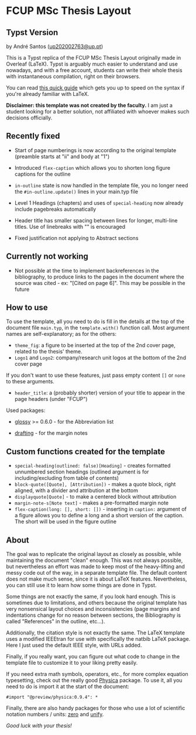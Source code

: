 # FCUP MSc Thesis Layout
## Typst Version

by André Santos ([up202002763@up.pt](mailto:up202002763@up.pt))

This is a Typst replica of the FCUP MSc Thesis Layout originally made in Overleaf (LaTeX). Typst is arguably much easier to understand and use nowadays, and with a free account, students can write their whole thesis with instantaneous compilation, right on their browsers.

You can read [this quick guide](https://typst.app/docs/guides/guide-for-latex-users/) which gets you up to speed on the syntax if you're already familiar with LaTeX.

**Disclaimer: this template was not created by the faculty.** I am just a student looking for a better solution, not affiliated with whoever makes such decisions officially.

## Recently fixed
- Start of page numberings is now according to the original template (preamble starts at "ii" and body at "1")
- Introduced `flex-caption` which allows you to shorten long figure captions for the outline
- `in-outline` state is now handled in the template file, you no longer need the `#in-outline.update()` lines in your main.typ file 


- Level 1 Headings (chapters) and uses of `special-heading` now already include pagebreaks automatically
- Header title has smaller spacing between lines for longer, multi-line titles. Use of linebreaks with "\" is encouraged
- Fixed justification not applying to Abstract sections

## Currently not working

- Not possible at the time to implement backreferences in the bibliography, to produce links to the pages in the document where the source was cited - ex: "[Cited on page 6]". This may be possible in the future

## How to use

To use the template, all you need to do is fill in the details at the top of the document file `main.typ`, in the `template.with()` function call. Most argument names are self-explanatory; as for the others:

 - `theme_fig`: a figure to be inserted at the top of the 2nd cover page, related to the thesis' theme.
 - `Logo1` and `Logo2`: company/research unit logos at the bottom of the 2nd cover page

If you don't want to use these features, just pass empty content `[]` or `none` to these arguments.

 - `header_title`: a (probably shorter) version of your title to appear in the page headers (under "FCUP")

Used packages:

 - [glossy](https://typst.app/universe/package/glossy/) >= 0.6.0 - for the Abbreviation list
    
 - [drafting](https://typst.app/universe/package/drafting) - for the margin notes
    
## Custom functions created for the template

 - `special-heading(outlined: false)[Heading]` - creates formatted unnumbered section headings (outlined argument is for including/excluding from table of contents)
 - `block-quote([Quote], [Attribution])` - makes a quote block, right aligned, with a divider and attribution at the bottom
 - `displayquote[Quote]` - to make a centered block without attribution
 - `margin-note-s[Note text]` - makes a pre-formatted margin note
 - `flex-caption(long: [], short: [])` - inserting in `caption:` argument of a figure allows you to define a long and a short version of the caption. The short will be used in the figure outline

## About
 
The goal was to replicate the original layout as closely as possible, while maintaining the document "clean" enough. This was not always possible, but nevertheless an effort was made to keep most of the heavy-lifting and messy code out of the way, in a separate template file. The default content does not make much sense, since it is about LaTeX features. Nevertheless, you can still use it to learn how some things are done in Typst. 

Some things are not exactly the same, if you look hard enough. This is sometimes due to limitations, and others because the original template has very nonsensical layout choices and inconsistencies (page margins and indentations change for no reason between sections, the Bibliography is called "References" in the outline, etc...). 

Additionally, the citation style is not exactly the same. The LaTeX template uses a modified IEEEtran for use with specifically the natbib LaTeX package. Here I just used the default IEEE style, with URLs added.

Finally, if you really want, you can figure out what code to change in the template file to customize it to your liking pretty easily.

If you need extra math symbols, operators, etc., for more complex equation typesetting, check out the really good [Physica](https://typst.app/universe/package/physica/) package.
To use it, all you need to do is import it at the start of the document: 

```
#import "@preview/physica:0.9.4": *
```

Finally, there are also handy packages for those who use a lot of scientific notation numbers / units: [zero](https://typst.app/universe/package/zero) and [unify](https://typst.app/universe/package/unify).

*Good luck with your thesis!*